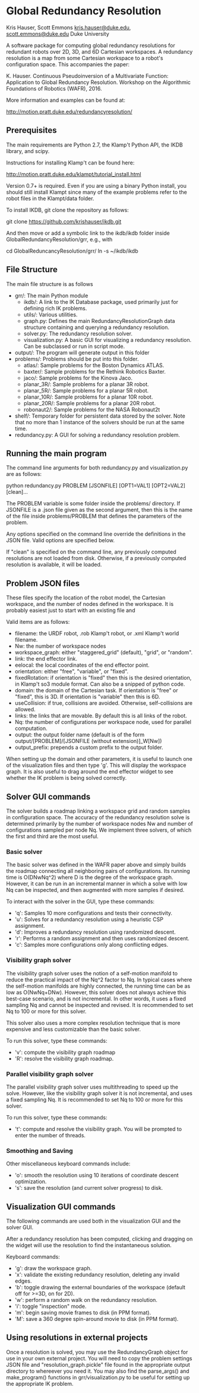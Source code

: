 # Global Redundancy Resolution

Kris Hauser, Scott Emmons
kris.hauser@duke.edu, scott.emmons@duke.edu
Duke University

A software package for computing global redundancy resolutions for redundant robots over 2D, 3D, and 6D Cartesian workspaces.  A redundancy resolution is a map from some Cartesian workspace to a robot's configuration space.  This accompanies the paper:

  K. Hauser.  Continuous Pseudoinversion of a Multivariate Function: Application to Global Redundancy Resolution. Workshop on the Algorithmic Foundations of Robotics (WAFR), 2016. 

More information and examples can be found at:

  http://motion.pratt.duke.edu/redundancyresolution/


## Prerequisites

The main requirements are Python 2.7, the Klamp't Python API, the IKDB library, and scipy.

Instructions for installing Klamp't can be found here:

   http://motion.pratt.duke.edu/klampt/tutorial_install.html

Version 0.7+ is required. Even if you are using a binary Python install, you should still install Klampt since many of the example problems refer to the robot files in the Klampt/data folder.

To install IKDB, git clone the repository as follows:

   git clone https://github.com/krishauser/ikdb.git

And then move or add a symbolic link to the ikdb/ikdb folder inside GlobalRedundancyResolution/grr, e.g., with

   cd GlobalReduncancyResolution/grr/
   ln -s ~/ikdb/ikdb 



## File Structure

The main file structure is as follows

- grr/: The main Python module
  - ikdb/: A link to the IK Database package, used primarily just for defining rich IK problems.
  - utils/: Various utilities.
  - graph.py: Defines the main RedundancyResolutionGraph data structure containing and querying a redundancy resolution.
  - solver.py: The redundancy resolution solver.
  - visualization.py: A basic GUI for visualizing a redundancy resolution.  Can be subclassed or run in script mode.
- output/: The program will generate output in this folder
- problems/: Problems should be put into this folder.
  - atlas/: Sample problems for the Boston Dynamics ATLAS.
  - baxter/: Sample problems for the Rethink Robotics Baxter.
  - jaco/: Sample problems for the Kinova Jaco.
  - planar_3R/: Sample problems for a planar 3R robot.
  - planar_5R/: Sample problems for a planar 5R robot.
  - planar_10R/: Sample problems for a planar 10R robot.
  - planar_20R/: Sample problems for a planar 20R robot.
  - robonaut2/: Sample problems for the NASA Robonaut2t
- shelf/: Temporary folder for persistent data stored by the solver.  Note that no more than 1 instance of the solvers should be run at the same time.
- redundancy.py: A GUI for solving a redundancy resolution problem.


## Running the main program

The command line arguments for both redundancy.py and visualization.py are as follows:

  python redundancy.py PROBLEM [JSONFILE] [OPT1=VAL1] [OPT2=VAL2] [clean]...

The PROBLEM variable is some folder inside the problems/ directory.  If JSONFILE is a .json file given as the second argument, then this is the name of the file inside problems/PROBLEM that defines the parameters of the problem.

Any options specified on the command line override the definitions in the JSON file.  Valid options are specified below.

If "clean" is specified on the command line, any previously computed resolutions are not loaded from disk.  Otherwise, if a previously computed resolution is available, it will be loaded.


## Problem JSON files

These files specify the location of the robot model, the Cartesian workspace, and the number of nodes defined in the workspace.  It is probably easiest just to start with an existing file and 

Valid items are as follows:
- filename: the URDF robot, .rob Klamp't robot, or .xml Klamp't world filename.
- Nw: the number of workspace nodes
- workspace_graph: either "staggered_grid" (default), "grid", or "random".
- link: the end effector link.
- eelocal: the local coordinates of the end effector point.
- orientation: either "free", "variable", or "fixed".
- fixedRotation: if orientation is "fixed" then this is the desired orientation, in Klamp't so3 module format.  Can also be a snipped of python code.
- domain: the domain of the Cartesian task.  If orientation is "free" or "fixed", this is 3D.  If orientation is "variable" then this is 6D.
- useCollision: if true, collisions are avoided.  Otherwise, self-collisions are allowed.
- links: the links that are movable. By default this is all links of the robot.
- Nq: the number of configurations per workspace node, used for parallel computation.
- output: the output folder name (default is of the form output/[PROBLEM]/[JSONFILE (without extension)]_W[Nw])
- output_prefix: prepends a custom prefix to the output folder.

When setting up the domain and other parameters, it is useful to launch one of the visualization files and then type 'g'.  This will display the workspace graph.  It is also useful to drag around the end effector widget to see whether the IK problem is being solved correctly.


## Solver GUI commands

The solver builds a roadmap linking a workspace grid and random samples in configuration space.  The accuracy of the redundancy resolution solve is determined primarily by the number of workspace nodes Nw and number of configurations sampled per node Nq.  We implement three solvers, of which the first and third are the most useful.

### Basic solver

The basic solver was defined in the WAFR paper above and simply builds the roadmap connecting all neighboring pairs of configurations.  Its running time is O(DNwNq^2) where D is the degree of the workspace graph.  However, it can be run in an incremental manner in which a solve with low Nq can be inspected, and then augmented with more samples if desired.

To interact with the solver in the GUI, type these commands:

- 'q': Samples 10 more configurations and tests their connectivity.
- 'u': Solves for a redundancy resolution using a heuristic CSP assignment.
- 'd': Improves a redundancy resolution using randomized descent.
- 'r': Performs a random assignment and then uses randomized descent.
- 'c': Samples more configurations only along conflicting edges.

### Visibility graph solver

The visibility graph solver uses the notion of a self-motion manifold to reduce the practical impact of the Nq^2 factor to Nq.  In typical cases where the self-motion manifolds are highly connected, the running time can be as low as O(NwNq+DNw).  However, this solver does not always achieve this best-case scenario, and is not incremental.  In other words, it uses a fixed sampling Nq and cannot be inspected and revised.  It is recommended to set Nq to 100 or more for this solver.

This solver also uses a more complex resolution technique that is more expensive and less customizable than the basic solver.

To run this solver, type these commands:

- 'v': compute the visibility graph roadmap
- 'R': resolve the visibility graph roadmap.

### Parallel visibility graph solver

The parallel visibility graph solver uses multithreading to speed up the solve.  However, like the visibility graph solver it is not incremental, and uses a fixed sampling Nq.  It is recommended to set Nq to 100 or more for this solver.

To run this solver, type these commands:

- 't': compute and resolve the visibility graph.  You will be prompted to enter the number of threads.

### Smoothing and Saving

Other miscellaneous keyboard commands include:
- 'o': smooth the resolution using 10 iterations of coordinate descent optimization.
- 's': save the resolution (and current solver progress) to disk.


## Visualization GUI commands

The following commands are used both in the visualization GUI and the solver GUI.

After a redundancy resolution has been computed, clicking and dragging on the widget will use the resolution to find the instantaneous solution.

Keyboard commands: 

- 'g': draw the workspace graph.
- 'x': validate the existing redundancy resolution, deleting any invalid edges.
- 'b': toggle drawing the external boundaries of the workspace (default off for >=3D, on for 2D).
- 'w': perform a random walk on the redundancy resolution.
- 'i': toggle "inspection" mode.
- 'm': begin saving movie frames to disk (in PPM format).
- 'M': save a 360 degree spin-around movie to disk (in PPM format).


## Using resolutions in external projects

Once a resolution is solved, you may use the RedundancyGraph object for use in your own external project. You will need to copy the problem settings JSON file and "resolution_graph.pickle" file found in the appropriate output directory to whereever you need it.  You may also find the parse_args() and make_program() functions in grr/visualization.py to be useful for setting up the appropriate IK problem.
